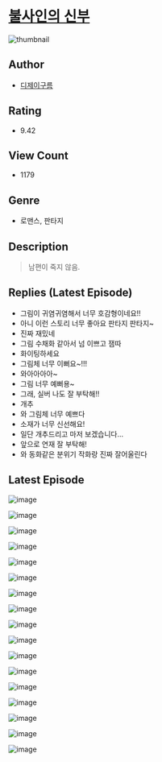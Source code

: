 # [불사인의 신부](https://comic.naver.com/bestChallenge/list?titleId=809930)
![thumbnail](https://image-comic.pstatic.net/user_contents_data/challenge_comic/2023/05/23/118079/upload_7076057925746320697_480x623.jpeg)

## Author
- [디제이구름](https://comic.naver.com/artistTitle?id=118079)

## Rating
- 9.42

## View Count
- 1179

## Genre
- 로맨스, 판타지

## Description
> 남편이 죽지 않음.

## Replies (Latest Episode)
- 그림이 귀염귀염해서 너무 호감형이네요!!
- 아니 이런 스토리 너무 좋아요 판타지 판타지~
- 진짜 재밌네
- 그림 수채화 같아서 넘 이쁘고 잼따
- 화이팅하세요
- 그림체 너무 이뻐요~!!!
- 와아아아아~
- 그림 너무 예뻐용~
- 그래, 실버 나도 잘 부탁해!!
- 개추
- 와 그림체 너무 예쁘다
- 소재가 너무 신선해요!
- 일단 개추드리고 마저 보겠습니다...
- 앞으로 연재 잘 부탁해!
- 와 동화같은 분위기 작화랑 진짜 잘어울린다

## Latest Episode
![image](https://image-comic.pstatic.net/user_contents_data/challenge_comic/2023/05/23/118079/upload_3631080402256737894.jpeg)

![image](https://image-comic.pstatic.net/user_contents_data/challenge_comic/2023/05/23/118079/upload_4050485818328245048.jpeg)

![image](https://image-comic.pstatic.net/user_contents_data/challenge_comic/2023/05/23/118079/upload_3919927406826304098.jpeg)

![image](https://image-comic.pstatic.net/user_contents_data/challenge_comic/2023/05/23/118079/upload_4049688681004754489.jpeg)

![image](https://image-comic.pstatic.net/user_contents_data/challenge_comic/2023/05/23/118079/upload_4051050783426623283.jpeg)

![image](https://image-comic.pstatic.net/user_contents_data/challenge_comic/2023/05/23/118079/upload_3545240434272908848.jpeg)

![image](https://image-comic.pstatic.net/user_contents_data/challenge_comic/2023/05/23/118079/upload_3473790668288176184.jpeg)

![image](https://image-comic.pstatic.net/user_contents_data/challenge_comic/2023/05/23/118079/upload_7219945741776728931.jpeg)

![image](https://image-comic.pstatic.net/user_contents_data/challenge_comic/2023/05/23/118079/upload_7161623015000977973.jpeg)

![image](https://image-comic.pstatic.net/user_contents_data/challenge_comic/2023/05/23/118079/upload_3978986579517727033.jpeg)

![image](https://image-comic.pstatic.net/user_contents_data/challenge_comic/2023/05/23/118079/upload_7293075128546059364.jpeg)

![image](https://image-comic.pstatic.net/user_contents_data/challenge_comic/2023/05/23/118079/upload_7378081678777988401.jpeg)

![image](https://image-comic.pstatic.net/user_contents_data/challenge_comic/2023/05/23/118079/upload_3689964752562893622.jpeg)

![image](https://image-comic.pstatic.net/user_contents_data/challenge_comic/2023/05/23/118079/upload_7076392176492688484.jpeg)

![image](https://image-comic.pstatic.net/user_contents_data/challenge_comic/2023/05/23/118079/upload_3474915464304812901.jpeg)

![image](https://image-comic.pstatic.net/user_contents_data/challenge_comic/2023/05/23/118079/upload_7017278243773691749.jpeg)

![image](https://image-comic.pstatic.net/user_contents_data/challenge_comic/2023/05/23/118079/upload_7076060119739480368.jpeg)
